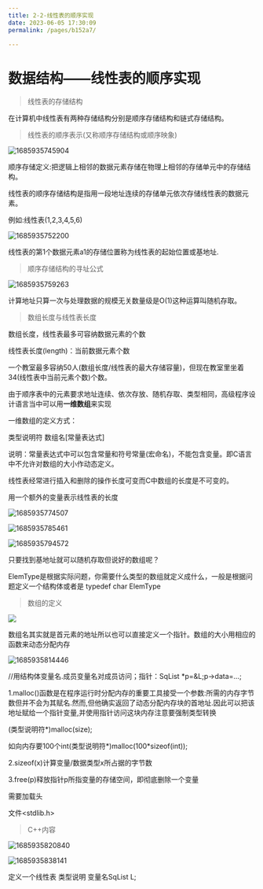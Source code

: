 ```yaml
---
title: 2-2-线性表的顺序实现
date: 2023-06-05 17:30:09
permalink: /pages/b152a7/

---
```

数据结构——线性表的顺序实现
==============

> 线性表的存储结构

在计算机中线性表有两种存储结构分别是顺序存储结构和链式存储结构。

> 线性表的顺序表示(又称顺序存储结构或顺序映象)

![1685935745904](/assets/1685935745904.png)

顺序存储定义:把逻辑上相邻的数据元素存储在物理上相邻的存储单元中的存储结构。

线性表的顺序存储结构是指用一段地址连续的存储单元依次存储线性表的数据元素。

例如:线性表(1,2,3,4,5,6)

![1685935752200](/assets/1685935752200.png)

线性表的第1个数据元素a1的存储位置称为线性表的起始位置或基地址.

> 顺序存储结构的寻址公式

![1685935759263](/assets/1685935759263.png)

计算地址只算一次与处理数据的规模无关数量级是O(1)这种运算叫随机存取。

> 数组长度与线性表长度

数组长度，线性表最多可容纳数据元素的个数

线性表长度(length)：当前数据元素个数

一个教室最多容纳50人(数组长度/线性表的最大存储容量)，但现在教室里坐着34(线性表中当前元素个数)个数。

由于顺序表中的元素要求地址连续、依次存放、随机存取、类型相同，高级程序设计语言当中可以用**一维数组**来实现

一维数组的定义方式：

类型说明符 数组名\[常量表达式\]

说明：常量表达式中可以包含常量和符号常量(宏命名)，不能包含变量。即C语言中不允许对数组的大小作动态定义。

线性表经常进行插入和删除的操作长度可变而C中数组的长度是不可变的。

用一个额外的变量表示线性表的长度

![1685935774507](/assets/1685935774507.png)

![1685935785461](/assets/1685935785461.png)

![1685935794572](/assets/1685935794572.png)

只要找到基地址就可以随机存取但说好的数组呢？

ElemType是根据实际问题，你需要什么类型的数组就定义成什么，一般是根据问题定义一个结构体或者是 typedef char ElemType

> 数组的定义

![](/assets/1685935802913.png)

数组名其实就是首元素的地址所以也可以直接定义一个指针。数组的大小用相应的函数来动态分配内存

![1685935814446](/assets/1685935814446.png)

//用结构体变量名.成员变量名对成员访问；指针：SqList \*p=&L;p->data=...;

1.malloc()函数是在程序运行时分配内存的重要工具接受一个参数:所需的内存字节数但并不会为其赋名.然而,但他确实返回了动态分配内存块的首地址.因此可以把该地址赋给一个指针变量,并使用指针访问这块内存注意要强制类型转换

(类型说明符\*)malloc(size);

如向内存要100个int(类型说明符\*)malloc(100\*sizeof(int));

2.sizeof(x)计算变量/数据类型x所占据的字节数

3.free(p)释放指针p所指变量的存储空间，即彻底删除一个变量

需要加载头

文件<stdlib.h>

> C++内容

![1685935820840](/assets/1685935820840.png)

![1685935838141](/assets/1685935838141.png)

定义一个线性表 类型说明 变量名SqList L;

  
